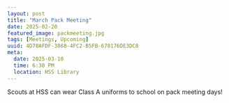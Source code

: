 ```yaml
---
layout: post
title: "March Pack Meeting"
date: 2025-02-20
featured_image: packmeeting.jpg
tags: [Meetings, Upcoming]
uuid: 4D78AFDF-3868-4FC2-B5FB-678176DE3DC8
meta:
  date: 2025-03-10
  time: 6:30 PM
  location: HSS Library
---
```


Scouts at HSS can wear Class A uniforms to school on pack meeting days!
